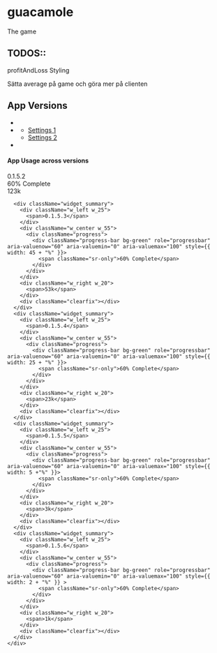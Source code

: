# guacamole
The game
## TODOS::
profitAndLoss
Styling

Sätta average på game och göra mer på clienten


<div className="col-md-4 col-sm-4 col-xs-12">
  <div  className="x_panel tile fixed_height_320">
    <div  className="x_title">
      <h2>App Versions</h2>
      <ul  className="nav navbar-right panel_toolbox">
        <li><a  className="collapse-link"><i class="fa fa-chevron-up"></i></a>
        </li>
        <li className="dropdown">
          <a href="#" className="dropdown-toggle" data-toggle="dropdown" role="button" aria-expanded="false"><i className="fa fa-wrench"></i></a>
          <ul className="dropdown-menu" role="menu">
            <li><a href="#">Settings 1</a>
            </li>
            <li><a href="#">Settings 2</a>
            </li>
          </ul>
        </li>
        <li><a className="close-link"><i className="fa fa-close"></i></a>
        </li>
      </ul>
      <div className="clearfix"></div>
    </div>
    <div className="x_content">
      <h4>App Usage across versions</h4>
      <div className="widget_summary">
        <div className="w_left w_25">
          <span>0.1.5.2</span>
        </div>
        <div className="w_center w_55">
          <div className="progress">
            <div className="progress-bar bg-green" role="progressbar" aria-valuenow="60" aria-valuemin="0" aria-valuemax="100" style={{ width: 66 +'%' }}>
              <span className="sr-only">60% Complete</span>
            </div>
          </div>
        </div>
        <div className="w_right w_20">
          <span>123k</span>
        </div>
        <div className="clearfix"></div>
      </div>

      <div className="widget_summary">
        <div className="w_left w_25">
          <span>0.1.5.3</span>
        </div>
        <div className="w_center w_55">
          <div className="progress">
            <div className="progress-bar bg-green" role="progressbar" aria-valuenow="60" aria-valuemin="0" aria-valuemax="100" style={{ width: 45 + "%" }}>
              <span className="sr-only">60% Complete</span>
            </div>
          </div>
        </div>
        <div className="w_right w_20">
          <span>53k</span>
        </div>
        <div className="clearfix"></div>
      </div>
      <div className="widget_summary">
        <div className="w_left w_25">
          <span>0.1.5.4</span>
        </div>
        <div className="w_center w_55">
          <div className="progress">
            <div className="progress-bar bg-green" role="progressbar" aria-valuenow="60" aria-valuemin="0" aria-valuemax="100" style={{ width: 25 + "%" }}>
              <span className="sr-only">60% Complete</span>
            </div>
          </div>
        </div>
        <div className="w_right w_20">
          <span>23k</span>
        </div>
        <div className="clearfix"></div>
      </div>
      <div className="widget_summary">
        <div className="w_left w_25">
          <span>0.1.5.5</span>
        </div>
        <div className="w_center w_55">
          <div className="progress">
            <div className="progress-bar bg-green" role="progressbar" aria-valuenow="60" aria-valuemin="0" aria-valuemax="100" style={{ width: 5 +"%" }}>
              <span className="sr-only">60% Complete</span>
            </div>
          </div>
        </div>
        <div className="w_right w_20">
          <span>3k</span>
        </div>
        <div className="clearfix"></div>
      </div>
      <div className="widget_summary">
        <div className="w_left w_25">
          <span>0.1.5.6</span>
        </div>
        <div className="w_center w_55">
          <div className="progress">
            <div className="progress-bar bg-green" role="progressbar" aria-valuenow="60" aria-valuemin="0" aria-valuemax="100" style={{ width: 2 + "%" }} >
              <span className="sr-only">60% Complete</span>
            </div>
          </div>
        </div>
        <div className="w_right w_20">
          <span>1k</span>
        </div>
        <div className="clearfix"></div>
      </div>
    </div>
  </div>
</div>
